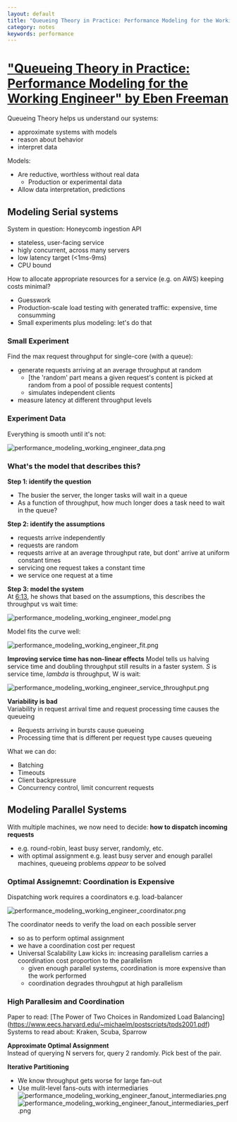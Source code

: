 ```yaml
---
layout: default
title: "Queueing Theory in Practice: Performance Modeling for the Working Engineer by Eben Freeman [Talk]"
category: notes
keywords: performance
---
```


# ["Queueing Theory in Practice: Performance Modeling for the Working Engineer" by Eben Freeman](https://youtu.be/Hda5tMrLJqc)

Queueing Theory helps us understand our systems:
- approximate systems with models
- reason about behavior
- interpret data

Models:
- Are reductive, worthless without real data
    - Production or experimental data
- Allow data interpretation, predictions

## Modeling Serial systems
System in question: Honeycomb ingestion API
- stateless, user-facing service
- higly concurrent, across many servers
- low latency target (<1ms-9ms)
- CPU bound

How to allocate appropriate resources for a service (e.g. on AWS) keeping costs minimal?
- Guesswork
- Production-scale load testing with generated traffic: expensive, time consumming
- Small experiments plus modeling: let's do that

### Small Experiment 
Find the max request throughput for single-core (with a queue):  
- generate requests arriving at an average throughput at random  
    - [the 'random' part means a given request's content is picked at random from a pool of possible request contents]
    - simulates independent clients  
- measure latency at different throughput levels  

### Experiment Data
Everything is smooth until it's not:  

![performance_modeling_working_engineer_data.png](/assets/performance_modeling_working_engineer_data.png)


### What's the model that describes this?  

**Step 1: identify the question**  
- The busier the server, the longer tasks will wait in a queue
- As a function of throughput, how much longer does a task need to wait in the queue?

**Step 2: identify the assumptions**  
- requests arrive independently
- requests are random
- requests arrive at an average throughput rate, but dont' arrive at uniform constant times
- servicing one request takes a constant time 
- we service one request at a time

**Step 3: model the system**  
At [6:13](https://youtu.be/Hda5tMrLJqc?t=373), he shows that based on the assumptions, this describes the throughput vs wait time:  

![performance_modeling_working_engineer_model.png](/assets/performance_modeling_working_engineer_model.png)



Model fits the curve well:  

![performance_modeling_working_engineer_fit.png](/assets/performance_modeling_working_engineer_fit.png)


**Improving service time has non-linear effects**
Model tells us halving service time and doubling throughput still results in a faster system.
_S_ is service time, _lambda_ is throughput, W is wait:  

![performance_modeling_working_engineer_service_throughput.png](/assets/performance_modeling_working_engineer_service_throughput.png)



**Variability is bad**  
Variability in request arrival time and request processing time causes the queueing  
- Requests arriving in bursts cause queueing  
- Processing time that is different per request type causes queueing  

What we can do:
- Batching
- Timeouts
- Client backpressure
- Concurrency control, limit concurrent requests

## Modeling Parallel Systems
With multiple machines, we now need to decide: **how to dispatch incoming requests**
- e.g. round-robin, least busy server, randomly, etc.
- with optimal assignment e.g. least busy server and enough parallel machines, queueing problems _appear_ to be solved

### Optimal Assignemnt: Coordination is Expensive
Dispatching work requires a coordinators e.g. load-balancer

![performance_modeling_working_engineer_coordinator.png](/assets/performance_modeling_working_engineer_coordinator.png)



The coordinator needs to verify the load on each possible server 
- so as to perform optimal assignment
- we have a coordination cost per request
- Universal Scalability Law kicks in: increasing parallelism carries a coordination cost proportion to the parallelism
    - given enough parallel systems, coordination is more expensive than the work performed
    - coordination degrades throuhgput at high parallelism 

### High Parallesim and Coordination
Paper to read: [The Power of Two Choices in Randomized Load Balancing]  (https://www.eecs.harvard.edu/~michaelm/postscripts/tpds2001.pdf)  
Systems to read about: Kraken, Scuba, Sparrow  

**Approximate Optimal Assignment**  
Instead of querying N servers for, query 2 randomly. Pick best of the pair.


**Iterative Partitioning**  
- We know throughput gets worse for large fan-out  
- Use mulit-level fans-outs with intermediaries  
![performance_modeling_working_engineer_fanout_intermediaries.png](/assets/performance_modeling_working_engineer_fanout_intermediaries.png)
![performance_modeling_working_engineer_fanout_intermediaries_perf.png](/assets/performance_modeling_working_engineer_fanout_intermediaries_perf.png)




